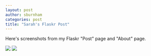 ```yaml
---
layout: post
author: sburnham
categories: post
title: "Sarah's Flaskr Post"
---
```


Here's screenshots from my Flaskr "Post" page and "About" page. 

![](https://lh3.googleusercontent.com/-MlcjFKiUWhg/UnpqFNggcFI/AAAAAAAADMI/eJz5Ia-noLo/w753-h565-no/Flaskr+about+page.png)
![](https://lh5.googleusercontent.com/-npleY6cRVY0/Unpp7ev14iI/AAAAAAAADMA/5WL235rlLtc/w753-h565-no/Flaskr+-+post+page.png)
